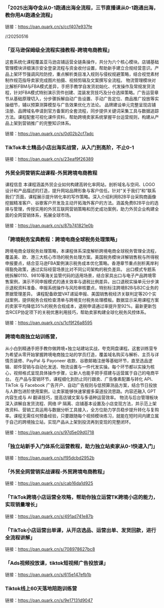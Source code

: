 
### 「2025出海夺金从0-1跑通出海全流程，三节直播课从0-1跑通出海，教你用AI跑通全流程」
链接：https://pan.quark.cn/s/ccf407e937fe

//20250516
### 「亚马逊保姆级全流程实操教程-跨境电商教程」

这套系统化课程覆盖亚马逊店铺运营全链条操作，共分为六个核心模块。店铺基础管理模块详细演示安全登录流程与资金收付设置，帮助新手建立合规经营意识。产品上架环节强调风险防控，重点解析类目准入规则与侵权规避策略，结合视觉素材制作规范指导卖家完成图片拍摄、视频剪辑及文案撰写全流程。
物流管理模块对比解析FBM与FBA模式差异，手把手教学自发货初始化、代发操作及常规发货流程，针对FBA模式特别演示货件创建、混装发货技巧及分仓选择策略。广告运营章节从基础原理切入，分步骤拆解自动广告设置、手动广告定位、商品推广投放等实操细节，辅以预算测算模型与广告效果优化方法论。
品牌建设单元完整呈现店铺注册、品牌域名申请到官方备案的全套流程，同步提供关键词采集工具与数据追踪方法。课程配套可视化课件资料，帮助跨境卖家系统掌握平台运营规则，构建从产品上架到营销推广的完整知识体系。

链接：https://pan.quark.cn/s/0d02b2cf7adc


### TikTok本土精品小店出海实战营，从入门到高阶，不止0-1
链接：https://pan.quark.cn/s/23eaf9f26389

### 外贸全网营销实战课程-外贸跨境电商教程
课程信息
本课程涵盖外贸企业如何构建高转化率网站，剖析域名与空间、LOGO设计和产品描述的打造，提升网站品牌形象与客户信任。针对“关于我们”和“联系我们”页面，课程展示提升转化率的写作策略。深入介绍利用B2B平台采购商画像挖掘精准客户、谷歌客户开发及主动开拓海外客户的方法。涵盖免费B2B平台的选择与管理，传授实用的外贸互联网营销策略和历史成功案例，助力外贸企业构建全面的全网营销体系，拓展全球市场。

链接：https://pan.quark.cn/s/87b741821e0b

### 「跨境税务宝典教程：跨境电商全球税务处理策略」

跨境电商全球税务处理策略，本课程体系深度解析跨境电商全球税务管理全流程，覆盖美、欧、港三大核心市场的税务处理方案。美国税务模块详解销售税与所得税申报要点，结合亚马逊FBA案例演示税务成本优化策略。香港章节重点剖析离岸利得豁免政策，通过实际经营场景比对不同公司架构的税负差异。
出口模式专题系统拆解0110、9810等海关监管代码的适用场景，结合家具出口与电子产品跨境零售案例，演示不同申报模式的通关效率与退税比例差异。出口退税实操单元分步演示退税资料准备、申报系统操作与风险审核要点，特别标注跨境B2B与B2C业务的票据管理差异。
课程配备欧盟VAT递延申报、美国销售税经济关联判定等20个实战案例，提供税务合规检查清单与跨境支付税务处理模板。数据显示采用课程方案的卖家平均降低35%的税务合规成本，退税申请通过率提升至92%。最新更新包含RCEP协定项下的关税优惠利用技巧，帮助卖家构建全球化税务风控体系。


链接：https://pan.quark.cn/s/1cf9f26a8595

### 跨境电商独立站训练营，

从小白到精通手把手教你做跨境+独立站建站实战，夸克网盘课程。这套训练营专为希望从零开始掌握跨境电商独立站的学员打造，覆盖域名购买与解析、主页与详情页装修、PayPal 与 Payoneer 收款、谷歌邮箱注册等基础环节，直至选品逻辑、邮件营销与自动化发送、物流设置与一件代发实操。每个环节都以实操为核心，视频格式呈现具体操作步骤，让新人也能手把手搭建与运营属于自己的电商平台。
在产品与营销环节，课程细化到防止同行跟卖、广告像素配置与转化 API、TikTok 与 Facebook 广告开户、自动广告规则与低预算测品方案，结合节日投放与人群包进阶使用案例，让卖家能够快速掌握多渠道投流思路。内容还融入 GPT 内容生成与 AI 翻译技巧，提高店铺文案与多语种运营效率。
物流与后台管理板块深入讲解自发货流程、网络 IP 隔离、店铺基本设置及小店变现方法，并示范上架改资料、营销工具运用与数据分析工具接入，全方位助力学员稳步提升转化与复购率。课程无需任何预备经验，只要跟随每个视频模块练习，就能在短时间内建立属于自己的跨境独立站，实现产品从上架到投流再到变现的完整闭环。


链接：https://pan.quark.cn/s/97d5e09d0718

### 「独立站新手入门体系化运营教程，助力独立站卖家从0-1快速入门」
链接：https://pan.quark.cn/s/f95dcbd2952b

### 「外贸全网营销实战课程-外贸跨境电商教程」
链接：https://pan.quark.cn/s/cab16da1d925

### 「TikTok跨境小店运营全攻略，帮助你独立运营TK跨境小店的能力，实现销量增长」
链接：https://pan.quark.cn/s/491ad741e87b

### 「TikTok小店运营出单课，从开店选品、运营出单、发货回款，进行全流程讲解」
链接：https://pan.quark.cn/s/708978627bc8

### 「Ads视频投放课，tiktok短视频广告投放课」
链接：https://pan.quark.cn/s/615e147efb1b

### Tiktok线上60天落地陪跑训练营
链接：https://pan.quark.cn/s/9e17131d9047
